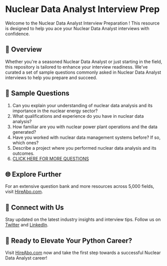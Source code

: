 # Nuclear Data Analyst Interview Prep

Welcome to the Nuclear Data Analyst Interview Preparation ! This resource is designed to help you ace your Nuclear Data Analyst interviews with confidence.

## 🚀 Overview

Whether you're a seasoned Nuclear Data Analyst or just starting in the field, this repository is tailored to enhance your interview readiness. We've curated a set of sample questions commonly asked in Nuclear Data Analyst interviews to help you prepare and succeed.

## 📝 Sample Questions

1. Can you explain your understanding of nuclear data analysis and its importance in the nuclear energy sector?
2. What qualifications and experience do you have in nuclear data analysis?
3. How familiar are you with nuclear power plant operations and the data generated?
4. Have you worked with nuclear data management systems before? If so, which ones?
5. Describe a project where you performed nuclear data analysis and its outcomes.
6. [CLICK HERE FOR MORE QUESTIONS](https://hireabo.com/job/20_3_34/Nuclear%20Data%20Analyst)

## 🌐 Explore Further

For an extensive question bank and more resources across 5,000 fields, visit [HireAbo.com](https://www.hireabo.com).

## 📱 Connect with Us

Stay updated on the latest industry insights and interview tips. Follow us on [Twitter](https://twitter.com/hireabo) and [LinkedIn](https://www.linkedin.com/in/hire-abo-3609972a8/).

## 🚀 Ready to Elevate Your Python Career?

Visit [HireAbo.com](https://www.hireabo.com) now and take the first step towards a successful Nuclear Data Analyst career!